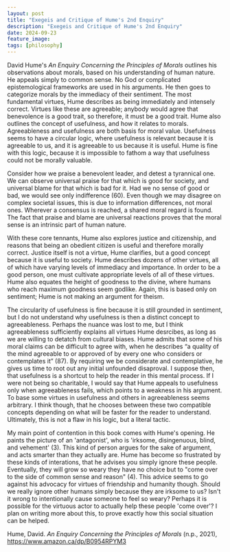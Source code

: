 ```yaml
---
layout: post
title: "Exegeis and Critique of Hume's 2nd Enquiry"
description: "Exegeis and Critique of Hume's 2nd Enquiry"
date: 2024-09-23
feature_image: 
tags: [philosophy]
---
```


David Hume's *An Enquiry Concerning the Principles of Morals* outlines his observations about morals, based on his understanding of human nature.  He appeals simply to common sense.  No God or complicated epistemological frameworks are used in his arguments.  He then goes to categorize morals by the immediacy of their sentiment.  The most fundamental virtues, Hume describes as being immediately and intensely correct.  Virtues like these are agreeable; anybody would agree that benevolence is a good trait, so therefore, it must be a good trait.  Hume also outlines the concept of usefulness, and how it relates to morals.  Agreeableness and usefulness are both basis for moral value.  Usefulness seems to have a circular logic, where usefulness is relevant because it is agreeable to us, and it is agreeable to us because it is useful.  Hume is fine with this logic, because it is  impossible to fathom a way that usefulness could not be morally valuable.  

<!--more-->

Consider how we praise a benevolent leader, and detest a tyrannical one.  We can observe universal praise for that which is good for society, and universal blame for that which is bad for it.  Had we no sense of good or bad, we would see only indifference (60).  Even though we may disagree on complex societal issues, this is due to information differences, not moral ones.  Wherever a consensus is reached, a shared moral regard is found.  The fact that praise and blame are universal reactions proves that the moral sense is an intrinsic part of human nature.  

With these core tennants, Hume also explores justice and citizenship, and reasons that being an obedient citizen is useful and therefore morally correct.  Justice itself is not a virtue, Hume clarifies, but a good concept because it is useful to society.  Hume describes dozens of other virtues, all of which have varying levels of immediacy and importance.  In order to be a good person, one must cultivate appropriate levels of all of these virtues.  Hume also equates the height of goodness to the divine, where humans who reach maximum goodness seem godlike.  Again, this is based only on sentiment; Hume is not making an argument for theism.  

The circularity of usefulness is fine because it is still grounded in sentiment, but I do not understand why usefulness is then a distinct concept to agreeableness.  Perhaps the nuance was lost to me, but I think agreeableness sufficiently explains all virtues Hume desrcibes, as long as we are willing to detatch from cultural biases.  Hume admits that some of his moral claims can be difficult to agree with, when he describes “a quality of the mind agreeable to or approved of by every one who considers or contemplates it” (87).  By requiring we be considerate and contemplative, he gives us time to root out any initial unfounded disaproval.  I suppose then, that usefulness is a shortcut to help the reader in this mental process.  If I were not being so charitable, I would say that Hume appeals to usefulness only when agreeableness fails, which points to a weakness in his argument.  To base some virtues in usefulness and others in agreeableness seems arbitrary.  I think though, that he chooses between these two compatible concepts depending on what will be faster for the reader to understand.  Ultimately, this is not a flaw in his logic, but a literal tactic.  

My main point of contention in this book comes with Hume's opening.  He paints the picture of an 'antagonist', who is 'irksome, disingenuous, blind, and vehement' (3).  This kind of person argues for the sake of argument, and acts smarter than they actually are.  Hume has become so frustrated by these kinds of interations, that he advises you simply ignore these people.  Eventually, they will grow so weary they have no choice but to "come over to the side of common sense and reason" (4).  This advice seems to go against his advocacy for virtues of friendship and humanity though.  Should we really ignore other humans simply because they are irksome to us?  Isn't it wrong to intentionally cause someone to feel so weary?  Perhaps it is possible for the virtuous actor to actually help these people 'come over'?  I plan on writing more about this, to prove exactly how this social situation can be helped.  

Hume, David. *An Enquiry Concerning the Principles of Morals* (n.p., 2021), https://www.amazon.ca/dp/B0954RPYM3